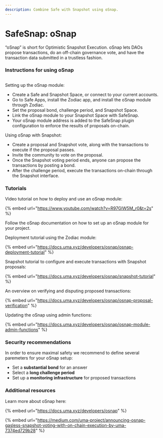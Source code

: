 ```yaml
---
description: Combine Safe with Snapshot using oSnap.
---
```


# SafeSnap: oSnap

“oSnap” is short for Optimistic Snapshot Execution. oSnap lets DAOs propose transactions, do an off-chain governance vote, and have the transaction data submitted in a trustless fashion.

### Instructions for using oSnap <a href="#e132" id="e132"></a>

<figure><img src="../../.gitbook/assets/UMA-oSnap.png" alt=""><figcaption></figcaption></figure>

Setting up the oSnap module:

* Create a Safe and Snapshot Space, or connect to your current accounts.
* Go to Safe Apps, install the Zodiac app, and install the oSnap module through Zodiac.
* Set the proposal bond, challenge period, and Snapshot Space.
* Link the oSnap module to your Snapshot Space with SafeSnap.
* Your oSnap module address is added to the SafeSnap plugin configuration to enforce the results of proposals on-chain.

Using oSnap with Snapshot:

* Create a proposal and Snapshot vote, along with the transactions to execute if the proposal passes.
* Invite the community to vote on the proposal.
* Once the Snapshot voting period ends, anyone can propose the transactions by posting a bond.
* After the challenge period, execute the transactions on-chain through the Snapshot interface.

### Tutorials

Video tutorial on how to deploy and use an oSnap module:

{% embed url="https://www.youtube.com/watch?v=R97GIW5M_r0&t=2s" %}

Follow the oSnap documentation on how to set up an oSnap module for your project.

Deployment tutorial using the Zodiac module:

{% embed url="https://docs.uma.xyz/developers/osnap/osnap-deployment-tutorial" %}

Snapshot tutorial to configure and execute transactions with Snapshot proposals:

{% embed url="https://docs.uma.xyz/developers/osnap/snapshot-tutorial" %}

An overview on verifying and disputing proposed transactions:

{% embed url="https://docs.uma.xyz/developers/osnap/osnap-proposal-verification" %}

Updating the oSnap using admin functions:

{% embed url="https://docs.uma.xyz/developers/osnap/osnap-module-admin-functions" %}

### Security recommendations

In order to ensure maximal safety we recommend to define several paremeters for your oSnap setup:

* Set a **substantial bond** for an answer
* Select a **long challenge period**
* Set up a **monitoring infrastructure** for proposed transactions

### Additional resources

Learn more about oSnap here:

{% embed url="https://docs.uma.xyz/developers/osnap" %}

{% embed url="https://medium.com/uma-project/announcing-osnap-gasless-snapshot-voting-with-on-chain-execution-by-uma-7374ed729b28" %}
